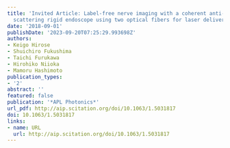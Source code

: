 ```yaml
---
title: 'Invited Article: Label-free nerve imaging with a coherent anti-Stokes Raman
  scattering rigid endoscope using two optical fibers for laser delivery'
date: '2018-09-01'
publishDate: '2023-09-20T07:25:29.993698Z'
authors:
- Keigo Hirose
- Shuichiro Fukushima
- Taichi Furukawa
- Hirohiko Niioka
- Mamoru Hashimoto
publication_types:
- '2'
abstract: ''
featured: false
publication: '*APL Photonics*'
url_pdf: http://aip.scitation.org/doi/10.1063/1.5031817
doi: 10.1063/1.5031817
links:
- name: URL
  url: http://aip.scitation.org/doi/10.1063/1.5031817
---
```


